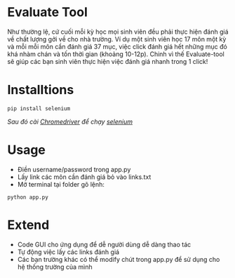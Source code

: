 # Evaluate Tool
Như thường lệ, cứ cuối mỗi kỳ học mọi sinh viên đều phải thực hiện đánh giá về chất lượng gởi về cho nhà trường. Ví dụ một sinh viên học 17 môn một kỳ và mỗi mỗi môn cần đánh giá 37 mục, việc click đánh giá hết những mục đó khá nhàm chán và tốn thời gian (khoảng 10-12p). Chinh vì thế Evaluate-tool sẽ giúp các bạn sinh viên thực hiện việc đánh giá nhanh trong 1 click!

# Installtions
```
pip install selenium
```
*Sau đó cài [Chromedriver](https://chromedriver.chromium.org/downloads) để chạy [selenium](https://selenium-python.readthedocs.io/installation.html)*

# Usage
- Điền username/password trong app.py
- Lấy link các môn cần đánh giá bỏ vào links.txt
- Mở terminal tại folder gõ lệnh:
```
python app.py
```

# Extend
- Code GUI cho ứng dụng để dễ người dùng dễ dàng thao tác
- Tự động việc lấy các links đánh giá
- Các bạn trường khác có thể modify chút trong app.py để sử dụng cho hệ thống trường của mình 
